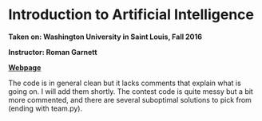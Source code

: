 # Introduction to Artificial Intelligence
**Taken on: Washington University in Saint Louis, Fall 2016**

**Instructor: Roman Garnett**

**[Webpage](http://www.cse.wustl.edu/~garnett/cse511a/)**


The code is in general clean but it lacks comments that explain what is going on. I will add them shortly.
The contest code is quite messy but a bit more commented, and there are several suboptimal solutions to pick from (ending with team.py).
